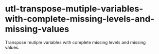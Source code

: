 # utl-transpose-mutiple-variables-with-complete-missing-levels-and-missing-values
Transpose mutiple variables with complete missing levels and missing values.
